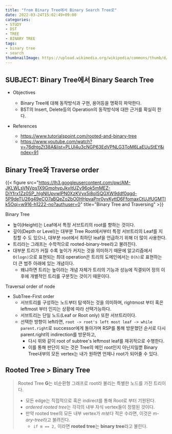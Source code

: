 ```yaml
---
title: "from Binary Tree에서 Binary Search Tree로"
date: 2022-03-24T15:02:49+09:00
categories:
- STUDY
- DST
- TREE
- BINARY TREE
tags:
- binary tree
- search
thumbnailImage: https://upload.wikimedia.org/wikipedia/commons/thumb/d/da/Binary_search_tree.svg/180px-Binary_search_tree.svg.png
---
```


SUBJECT: Binary Tree에서 Binary Search Tree
-------------------------------------------
  - Objectives
    - Binary Tree에 대해 동작방식과 구현, 용어등을 명확히 파악한다.
    - BST의 Insert, Delete등의 Operation의 동작방식에 대한 근거를 확실히 한다.

  - References
    - https://www.tutorialspoint.com/rooted-and-binary-tree
    - https://www.youtube.com/watch?v=76dhtgZt38A&list=PLUl4u3cNGP63EdVPNLG3ToM6LaEUuStEY&index=91

Binary Tree와 Traverse order
----------------------------

{{< figure src="https://lh3.googleusercontent.com/pw/AM-JKLWLsVNVps1X9GmohypJkvItUZy96ok5mMEZ-DiYfrx1Zz0SP_hIgNIUpvwlPN0XzKVyx5i8oISQGXW9ddf0qgd-5P9deTU26g49eCO7aBQeZo2bO0HHpvaPnr0yvKyttD6FfomaxCtUJfUGMTIk5Oqi=w916-h1222-no?authuser=0" title="Binary Tree and Traversing" >}}

Binary Tree
  - 높이(Height)는 Leaf에서 특정 서브트리의 root를 향하는 것이다.
  - 깊이(Depth or Level)는 대부분 Tree Root에서부터 특정 서브트리의 Leaf를 지칭할 수 도 있으나, 대부분 root에서 최하단 leaf을 언급하기 위해 더 많이 사용한다. 
  - 트리라는 그래프는 수학적으로 rooted-binary-tree라고 불려진다.
  - 대부분 트리가 커질 수록 높이가 커지는 것을 의미하기 때문에 알고리즘에서 ``O(logn)``으로 표현되는 최대 operation은 트리의 도메인에서는 ``O(h)``로 표현하는 더 큰 범주 아래에 있는 개념이다.
    - 왜냐하면 트리는 높이라는 개념 자체가 트리의 기능과 성능에 직결되어 정의 이후에 개별적인 트리를 구분짓는 것이기  때문이다.

Traversal order of node
  - SubTree-First order
    - 서브트리를 구성하는 노드부터 탐색하는 것을 의미하며, rightmost 부터 혹은 leftmost 부터 인지는 상황에 따라 선택가능하다.
    - 서브트리는 단일 노드(Leaf or Root only) 또한 서브트리이다.
    - 선택한 방향이 left라면, ``root -> root's left most leaf -> while parent.right``로 successor에게 돌아가며 RSP를 통해 방문했던 순서로 다시 parent.right의 indirection를 방문하고,
      - 다시 위와 같이 root of subtree's leftmost leaf를 재귀적으로 수행한다.
      - 이를 통해 판단이 되는 것은 Tree의 메인 root인지 아닌지일뿐  Binary Tree내부의 모든 vertex는 내가 원하면 언제나 root가 되어줄 수 있다.

Rooted Tree > Binary Tree
-------------------------

> Rooted Tree **G**는 비순환형 그래프로 root라 불리는 특별한 노드를 가진 트리이다.
>   - 모든 edge는 직접적으로 혹은 indirect를 통해 Root로 부터 기원된다.
>   - *ordered rooted tree*는 각각의 내부 자식 vertex들이 정렬된 것이다.
>   - 만약 rooted tree의 모든 내부 vertex가 *m*보다 적은 수라면, 이것은 *m-ary-tree*라고 불려진다.
>     - ``if m == 2,`` 이라면 **rooted tree**는 **binary tree**라고 불린다.


